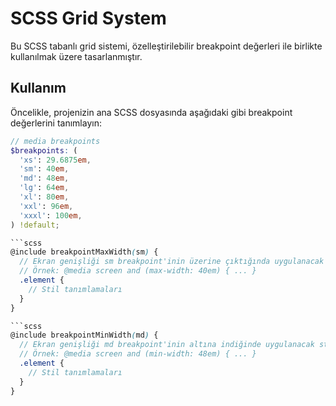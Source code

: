 # SCSS Grid System

Bu SCSS tabanlı grid sistemi, özelleştirilebilir breakpoint değerleri ile birlikte kullanılmak üzere tasarlanmıştır.

## Kullanım

Öncelikle, projenizin ana SCSS dosyasında aşağıdaki gibi breakpoint değerlerini tanımlayın:

```scss
// media breakpoints
$breakpoints: (
  'xs': 29.6875em,
  'sm': 40em,
  'md': 48em,
  'lg': 64em,
  'xl': 80em,
  'xxl': 96em,
  'xxxl': 100em,
) !default;

```scss
@include breakpointMaxWidth(sm) {
  // Ekran genişliği sm breakpoint'inin üzerine çıktığında uygulanacak stil
  // Örnek: @media screen and (max-width: 40em) { ... }
  .element {
    // Stil tanımlamaları
  }
}

```scss
@include breakpointMinWidth(md) {
  // Ekran genişliği md breakpoint'inin altına indiğinde uygulanacak stil
  // Örnek: @media screen and (min-width: 48em) { ... }
  .element {
    // Stil tanımlamaları
  }
}